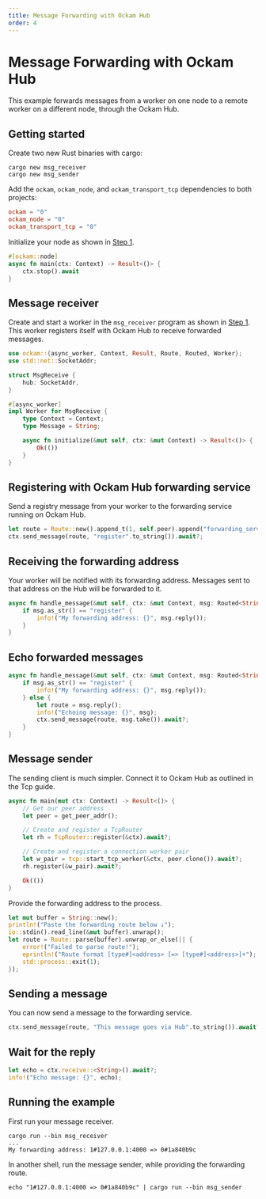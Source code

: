 ```yaml
---
title: Message Forwarding with Ockam Hub
order: 4
---
```


# Message Forwarding with Ockam Hub

This example forwards messages from a worker on one node to a remote worker on a different node, through the Ockam Hub.

## Getting started

Create two new Rust binaries with cargo:

```shell
cargo new msg_receiver
cargo new msg_sender
```

Add the `ockam`, `ockam_node`, and `ockam_transport_tcp` dependencies to both projects:

```toml
ockam = "0"
ockam_node = "0"
ockam_transport_tcp = "0"
```

Initialize your node as shown in [Step 1]().

```rust
#[ockam::node]
async fn main(ctx: Context) -> Result<()> {
    ctx.stop().await
}
```

## Message receiver

Create and start a worker in the `msg_receiver` program as shown in [Step 1]().
This worker registers itself with Ockam Hub to receive forwarded messages.

```rust
use ockam::{async_worker, Context, Result, Route, Routed, Worker};
use std::net::SocketAddr;

struct MsgReceive {
    hub: SocketAddr,
}

#[async_worker]
impl Worker for MsgReceive {
    type Context = Context;
    type Message = String;

    async fn initialize(&mut self, ctx: &mut Context) -> Result<()> {
        Ok(())
    }
}
```

## Registering with Ockam Hub forwarding service

Send a registry message from your worker to the forwarding service running on Ockam Hub.

```rust
let route = Route::new().append_t(1, self.peer).append("forwarding_service");
ctx.send_message(route, "register".to_string()).await?;
```

## Receiving the forwarding address

Your worker will be notified with its forwarding address.  Messages sent to that address on the Hub will be
forwarded to it.

```rust
async fn handle_message(&mut self, ctx: &mut Context, msg: Routed<String>) -> Result<()> {
    if msg.as_str() == "register" {
        info!("My forwarding address: {}", msg.reply());
    }
}
```

## Echo forwarded messages

```rust
async fn handle_message(&mut self, ctx: &mut Context, msg: Routed<String>) -> Result<()> {
    if msg.as_str() == "register" {
        info!("My forwarding address: {}", msg.reply());
    } else {
        let route = msg.reply();
        info!("Echoing message: {}", msg);
        ctx.send_message(route, msg.take()).await?;
    }
}
```

## Message sender

The sending client is much simpler.  Connect it to Ockam Hub as outlined in the Tcp guide.


```rust
async fn main(mut ctx: Context) -> Result<()> {
    // Get our peer address
    let peer = get_peer_addr();

    // Create and register a TcpRouter
    let rh = TcpRouter::register(&ctx).await?;

    // Create and register a connection worker pair
    let w_pair = tcp::start_tcp_worker(&ctx, peer.clone()).await?;
    rh.register(&w_pair).await?;

    Ok(())
}
```

Provide the forwarding address to the process.

```rust
let mut buffer = String::new();
println!("Paste the forwarding route below ↓");
io::stdin().read_line(&mut buffer).unwrap();
let route = Route::parse(buffer).unwrap_or_else(|| {
    error!("Failed to parse route!");
    eprintln!("Route format [type#]<address> [=> [type#]<address>]+");
    std::process::exit(1);
});
```

## Sending a message

You can now send a message to the forwarding service.

```rust
ctx.send_message(route, "This message goes via Hub".to_string()).await?;
```


## Wait for the reply

```rust
let echo = ctx.receive::<String>().await?;
info!("Echo message: {}", echo);
```


## Running the example

First run your message receiver.

```shell
cargo run --bin msg_receiver
...
My forwarding address: 1#127.0.0.1:4000 => 0#1a840b9c
```

In another shell, run the message sender, while providing the forwarding route.

```shell
echo "1#127.0.0.1:4000 => 0#1a840b9c" | cargo run --bin msg_sender
```
